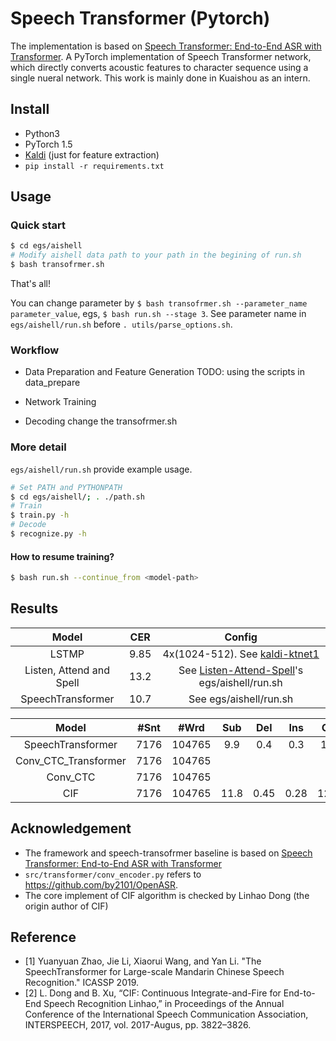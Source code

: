# Speech Transformer (Pytorch)
The implementation is based on [Speech Transformer: End-to-End ASR with Transformer](https://github.com/kaituoxu/Speech-Transformer).
A PyTorch implementation of Speech Transformer network, which directly converts acoustic features to character sequence using a single nueral network.
This work is mainly done in Kuaishou as an intern.

## Install
- Python3
- PyTorch 1.5
- [Kaldi](https://github.com/kaldi-asr/kaldi) (just for feature extraction)
- `pip install -r requirements.txt`

## Usage
### Quick start
```bash
$ cd egs/aishell
# Modify aishell data path to your path in the begining of run.sh
$ bash transofrmer.sh
```
That's all!

You can change parameter by `$ bash transofrmer.sh --parameter_name parameter_value`, egs, `$ bash run.sh --stage 3`. See parameter name in `egs/aishell/run.sh` before `. utils/parse_options.sh`.

### Workflow
- Data Preparation and Feature Generation
    TODO: using the scripts in data_prepare
- Network Training

- Decoding
    change the transofrmer.sh
### More detail
`egs/aishell/run.sh` provide example usage.
```bash
# Set PATH and PYTHONPATH
$ cd egs/aishell/; . ./path.sh
# Train
$ train.py -h
# Decode
$ recognize.py -h
```

#### How to resume training?
```bash
$ bash run.sh --continue_from <model-path>
```

## Results
| Model | CER | Config |
| :---: | :-: | :----: |
| LSTMP | 9.85| 4x(1024-512). See [kaldi-ktnet1](https://github.com/kaituoxu/kaldi-ktnet1/blob/ktnet1/egs/aishell/s5/local/nnet1/run_4lstm.sh)|
| Listen, Attend and Spell | 13.2 | See [Listen-Attend-Spell](https://github.com/kaituoxu/Listen-Attend-Spell)'s egs/aishell/run.sh |
| SpeechTransformer | 10.7 | See egs/aishell/run.sh |

| Model | #Snt | #Wrd |   Sub  |  Del  | Ins  |  CER |
| :---: | :-: | :----: |:----: |:----: |:----: | :----: |
| SpeechTransformer |  7176 | 104765 | 9.9  |  0.4  |  0.3  | 10.7 |
| Conv_CTC_Transformer |  7176 | 104765 | |
| Conv_CTC |  7176 | 104765 | |
| CIF | 7176 | 104765 | 11.8 | 0.45 | 0.28 | 12.53 |

## Acknowledgement
- The framework and speech-transofrmer baseline is based on [Speech Transformer: End-to-End ASR with Transformer](https://github.com/kaituoxu/Speech-Transformer)
- `src/transformer/conv_encoder.py` refers to https://github.com/by2101/OpenASR.
- The core implement of CIF algorithm is checked by Linhao Dong (the origin author of CIF)


## Reference
- [1] Yuanyuan Zhao, Jie Li, Xiaorui Wang, and Yan Li. "The SpeechTransformer for Large-scale Mandarin Chinese Speech Recognition." ICASSP 2019.
- [2] L. Dong and B. Xu, “CIF: Continuous Integrate-and-Fire for End-to-End Speech Recognition Linhao,” in Proceedings of the Annual Conference of the International Speech Communication Association, INTERSPEECH, 2017, vol. 2017-Augus, pp. 3822–3826.

